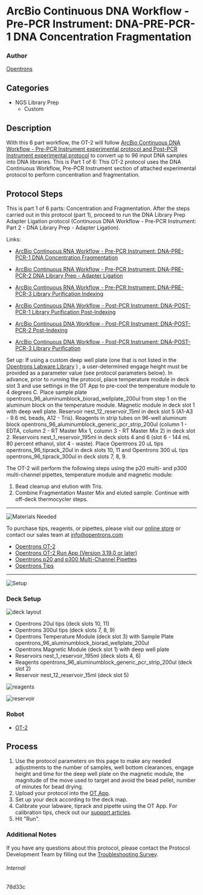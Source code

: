 # ArcBio Continuous DNA Workflow - Pre-PCR Instrument: DNA-PRE-PCR-1 DNA Concentration Fragmentation

### Author
[Opentrons](https://opentrons.com/)



## Categories
* NGS Library Prep
     * Custom

## Description

With this 6 part workflow, the OT-2 will follow [ArcBio Continuous DNA Workflow - Pre-PCR Instrument experimental protocol and Post-PCR Instrument experimental protocol](https://opentrons-protocol-library-website.s3.amazonaws.com/custom-README-images/78d33c/ArcBio_DNA_Workflow_020822.xlsx) to convert up to 96 input DNA samples into DNA libraries. This is Part 1 of 6: This OT-2 protocol uses the DNA Continuous Workflow, Pre-PCR Instrument section of attached experimental protocol to perform concentration and fragmentation.

## Protocol Steps

This is part 1 of 6 parts: Concentration and Fragmentation. After the steps carried out in this protocol (part 1), proceed to run the DNA Library Prep Adapter Ligation protocol (Continuous DNA Workflow - Pre-PCR Instrument: Part 2 - DNA Library Prep - Adapter Ligation).

Links:
* [ArcBio Continuous RNA Workflow - Pre-PCR Instrument: DNA-PRE-PCR-1 DNA Concentration Fragmentation](https://protocols.opentrons.com/protocol/78d33c)

* [ArcBio Continuous RNA Workflow - Pre-PCR Instrument: DNA-PRE-PCR-2 DNA Library Prep - Adapter Ligation](https://protocols.opentrons.com/protocol/78d33c-part-2)

* [ArcBio Continuous RNA Workflow - Pre-PCR Instrument: DNA-PRE-PCR-3 Library Purification Indexing](https://protocols.opentrons.com/protocol/78d33c-part-3)

* [ArcBio Continuous DNA Workflow - Post-PCR Instrument: DNA-POST-PCR-1 Library Purification Post-Indexing](https://protocols.opentrons.com/protocol/78d33c-part-4)

* [ArcBio Continuous DNA Workflow - Post-PCR Instrument: DNA-POST-PCR-2 Post-Indexing](https://protocols.opentrons.com/protocol/78d33c-part-5)

* [ArcBio Continuous DNA Workflow - Post-PCR Instrument: DNA-POST-PCR-3 Library Purification](https://protocols.opentrons.com/protocol/78d33c-part-6)

Set up: If using a custom deep well plate (one that is not listed in the [Opentrons Labware Library](https://labware.opentrons.com/) ) , a user-determined engage height must be provided as a parameter value (see protocol parameters below). In advance, prior to running the protocol, place temperature module in deck slot 3 and use settings in the OT App to pre-cool the temperature module to 4 degrees C. Place sample plate opentrons_96_aluminumblock_biorad_wellplate_200ul from step 1 on the aluminum block on the temperature module. Magnetic module in deck slot 1 with deep well plate. Reservoir nest_12_reservoir_15ml in deck slot 5 (A1-A3 - 9.6 mL beads, A12 - Tris). Reagents in strip tubes on 96-well aluminum block opentrons_96_aluminumblock_generic_pcr_strip_200ul (column 1 - EDTA, column 2 - RT Master Mix 1, column 3 - RT Master Mix 2) in deck slot 2. Reservoirs nest_1_reservoir_195ml in deck slots 4 and 6 (slot 6 - 144 mL 80 percent ethanol, slot 4 - waste). Place Opentrons 20 uL tips opentrons_96_tiprack_20ul in deck slots 10, 11 and Opentrons 300 uL tips opentrons_96_tiprack_300ul in deck slots 7, 8, 9.

The OT-2 will perform the following steps using the p20 multi- and p300 multi-channel pipettes, temperature module and magnetic module:
1. Bead cleanup and elution with Tris.
3. Combine Fragmentation Master Mix and eluted sample. Continue with off-deck thermocycler steps.

---
![Materials Needed](https://s3.amazonaws.com/opentrons-protocol-library-website/custom-README-images/001-General+Headings/materials.png)

To purchase tips, reagents, or pipettes, please visit our [online store](https://shop.opentrons.com/) or contact our sales team at [info@opentrons.com](mailto:info@opentrons.com)

* [Opentrons OT-2](https://shop.opentrons.com/collections/ot-2-robot/products/ot-2)
* [Opentrons OT-2 Run App (Version 3.19.0 or later)](https://opentrons.com/ot-app/)
* [Opentrons p20 and p300 Multi-Channel Pipettes](https://shop.opentrons.com/collections/ot-2-pipettes/products/single-channel-electronic-pipette)
* [Opentrons Tips](https://shop.opentrons.com/collections/opentrons-tips)

---
![Setup](https://s3.amazonaws.com/opentrons-protocol-library-website/custom-README-images/001-General+Headings/Setup.png)

### Deck Setup
![deck layout](https://opentrons-protocol-library-website.s3.amazonaws.com/custom-README-images/78d33c/screenshot+layout.png)

* Opentrons 20ul tips (deck slots 10, 11)
* Opentrons 300ul tips (deck slots 7, 8, 9)
* Opentrons Temperature Module (deck slot 3) with Sample Plate opentrons_96_aluminumblock_biorad_wellplate_200ul
* Opentrons Magnetic Module (deck slot 1) with deep well plate
* Reservoirs nest_1_reservoir_195ml (deck slots 4, 6)
* Reagents opentrons_96_aluminumblock_generic_pcr_strip_200ul (deck slot 2)
* Reservoir nest_12_reservoir_15ml (deck slot 5)

![reagents](https://opentrons-protocol-library-website.s3.amazonaws.com/custom-README-images/78d33c/screenshot+reagents.png)

![reservoir](https://opentrons-protocol-library-website.s3.amazonaws.com/custom-README-images/78d33c/screenshot+reservoir.png)

### Robot
* [OT-2](https://opentrons.com/ot-2)

## Process
1. Use the protocol parameters on this page to make any needed adjustments to the number of samples, well bottom clearances, engage height and time for the deep well plate on the magnetic module, the magnitude of the move used to target and avoid the bead pellet, number of minutes for bead drying.
2. Upload your protocol into the [OT App](https://opentrons.com/ot-app).
3. Set up your deck according to the deck map.
4. Calibrate your labware, tiprack and pipette using the OT App. For calibration tips, check out our [support articles](https://support.opentrons.com/en/collections/1559720-guide-for-getting-started-with-the-ot-2).
5. Hit "Run".

### Additional Notes
If you have any questions about this protocol, please contact the Protocol Development Team by filling out the [Troubleshooting Survey](https://protocol-troubleshooting.paperform.co/).

###### Internal
78d33c
